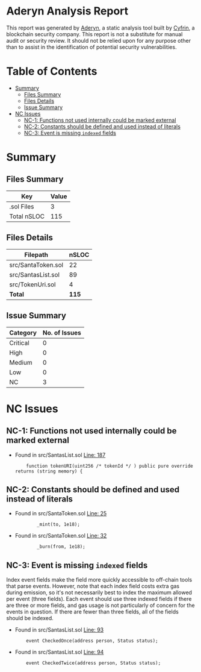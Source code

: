 # Aderyn Analysis Report

This report was generated by [Aderyn](https://github.com/Cyfrin/aderyn), a static analysis tool built by [Cyfrin](https://cyfrin.io), a blockchain security company. This report is not a substitute for manual audit or security review. It should not be relied upon for any purpose other than to assist in the identification of potential security vulnerabilities.
# Table of Contents

- [Summary](#summary)
  - [Files Summary](#files-summary)
  - [Files Details](#files-details)
  - [Issue Summary](#issue-summary)
- [NC Issues](#nc-issues)
  - [NC-1: Functions not used internally could be marked external](#nc-1-functions-not-used-internally-could-be-marked-external)
  - [NC-2: Constants should be defined and used instead of literals](#nc-2-constants-should-be-defined-and-used-instead-of-literals)
  - [NC-3: Event is missing `indexed` fields](#nc-3-event-is-missing-indexed-fields)


# Summary

## Files Summary

| Key | Value |
| --- | --- |
| .sol Files | 3 |
| Total nSLOC | 115 |


## Files Details

| Filepath | nSLOC |
| --- | --- |
| src/SantaToken.sol | 22 |
| src/SantasList.sol | 89 |
| src/TokenUri.sol | 4 |
| **Total** | **115** |


## Issue Summary

| Category | No. of Issues |
| --- | --- |
| Critical | 0 |
| High | 0 |
| Medium | 0 |
| Low | 0 |
| NC | 3 |


# NC Issues

## NC-1: Functions not used internally could be marked external



- Found in src/SantasList.sol [Line: 187](src/SantasList.sol#L187)

	```solidity
	    function tokenURI(uint256 /* tokenId */ ) public pure override returns (string memory) {
	```



## NC-2: Constants should be defined and used instead of literals



- Found in src/SantaToken.sol [Line: 25](src/SantaToken.sol#L25)

	```solidity
	        _mint(to, 1e18);
	```

- Found in src/SantaToken.sol [Line: 32](src/SantaToken.sol#L32)

	```solidity
	        _burn(from, 1e18);
	```



## NC-3: Event is missing `indexed` fields

Index event fields make the field more quickly accessible to off-chain tools that parse events. However, note that each index field costs extra gas during emission, so it's not necessarily best to index the maximum allowed per event (three fields). Each event should use three indexed fields if there are three or more fields, and gas usage is not particularly of concern for the events in question. If there are fewer than three fields, all of the fields should be indexed.

- Found in src/SantasList.sol [Line: 93](src/SantasList.sol#L93)

	```solidity
	    event CheckedOnce(address person, Status status);
	```

- Found in src/SantasList.sol [Line: 94](src/SantasList.sol#L94)

	```solidity
	    event CheckedTwice(address person, Status status);
	```



